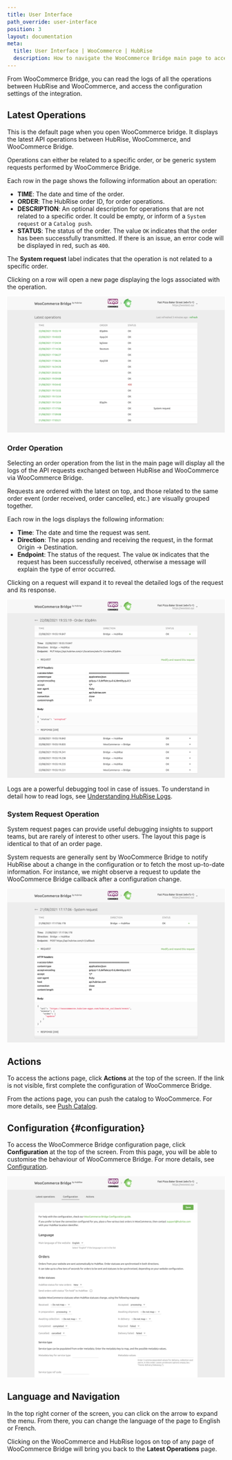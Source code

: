 ```yaml
---
title: User Interface
path_override: user-interface
position: 3
layout: documentation
meta:
  title: User Interface | WooCommerce | HubRise
  description: How to navigate the WooCommerce Bridge main page to access information about the orders and customise the behaviour of the bridge.
---
```


From WooCommerce Bridge, you can read the logs of all the operations between HubRise and WooCommerce, and access the configuration settings of the integration.

## Latest Operations

This is the default page when you open WooCommerce bridge. It displays the latest API operations between HubRise, WooCommerce, and WooCommerce Bridge.

Operations can either be related to a specific order, or be generic system requests performed by WooCommerce Bridge.

Each row in the page shows the following information about an operation:

- **TIME**: The date and time of the order.
- **ORDER**: The HubRise order ID, for order operations.
- **DESCRIPTION**: An optional description for operations that are not related to a specific order. It could be empty, or inform of a `System request` or a `Catalog push`.
- **STATUS**: The status of the order. The value `OK` indicates that the order has been successfully transmitted. If there is an issue, an error code will be displayed in red, such as `400`.

The **System request** label indicates that the operation is not related to a specific order.

Clicking on a row will open a new page displaying the logs associated with the operation.

![Operations page of WooCommerce Bridge developed by HubRise](./images/002-woocommerce-main-page.png)

### Order Operation

Selecting an order operation from the list in the main page will display all the logs of the API requests exchanged between HubRise and WooCommerce via WooCommerce Bridge.

Requests are ordered with the latest on top, and those related to the same order event (order received, order cancelled, etc.) are visually grouped together.

Each row in the logs displays the following information:

- **Time**: The date and time the request was sent.
- **Direction**: The apps sending and receiving the request, in the format Origin → Destination.
- **Endpoint**: The status of the request. The value `OK` indicates that the request has been successfully received, otherwise a message will explain the type of error occurred.

Clicking on a request will expand it to reveal the detailed logs of the request and its response.

![Order logs page on WooCommerce Bridge](./images/003-woocommerce-order-page.png)

Logs are a powerful debugging tool in case of issues. To understand in detail how to read logs, see [Understanding HubRise Logs](/docs/hubrise-logs/overview).

### System Request Operation

System request pages can provide useful debugging insights to support teams, but are rarely of interest to other users.
The layout this page is identical to that of an order page.

System requests are generally sent by WooCommerce Bridge to notify HubRise about a change in the configuration or to fetch the most up-to-date information. For instance, we might observe a request to update the WooCommerce Bridge callback after a configuration change.

![System request page on WooCommerce Bridge](./images/004-woocommerce-system-request-page.png)

## Actions

To access the actions page, click **Actions** at the top of the screen. If the link is not visible, first complete the configuration of WooCommerce Bridge.

From the actions page, you can push the catalog to WooCommerce. For more details, see [Push Catalog](/apps/woocommerce/push-catalog).

## Configuration {#configuration}

To access the WooCommerce Bridge configuration page, click **Configuration** at the top of the screen. From this page, you will be able to customise the behaviour of WooCommerce Bridge. For more details, see [Configuration](/apps/woocommerce/configuration).

![WooCommerce Bridge configuration page](./images/016-woocommerce-configuration-1.png)

## Language and Navigation

In the top right corner of the screen, you can click on the arrow to expand the menu. From there, you can change the language of the page to English or French.

Clicking on the WooCommerce and HubRise logos on top of any page of WooCommerce Bridge will bring you back to the **Latest Operations** page.
